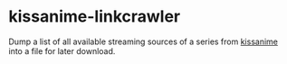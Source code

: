 # kissanime-linkcrawler
Dump a list of all available streaming sources of a series from [kissanime](http://kissanime.ru) into a file for later download.
